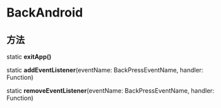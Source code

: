 # BackAndroid

## 方法

static **exitApp()** 

static **addEventListener**(eventName: BackPressEventName, handler: Function) 

static **removeEventListener**(eventName: BackPressEventName, handler: Function) 
